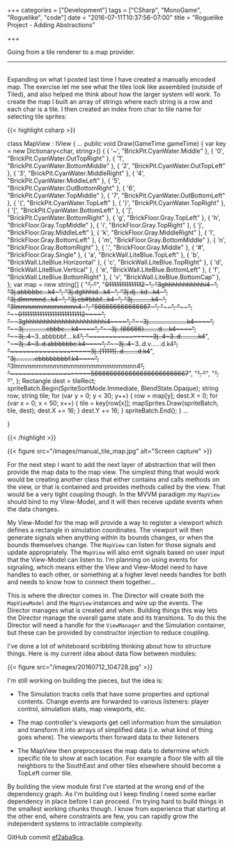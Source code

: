 +++
categories = ["Development"]
tags = ["CSharp", "MonoGame", "Roguelike", "code"]
date = "2016-07-11T10:37:56-07:00"
title = "Roguelike Project - Adding Abstractions"

+++

Going from a tile renderer to a map provider.
<!--more-->
<hr/><br/>
Expanding on what I posted last time I have created a manually encoded map. The
exercise let me see what the tiles look like assembled (outside of Tiled), and
also helped me think about how the larger system will work. To create the map I
built an array of strings where each string is a row and each char is a tile. I
then created an index from char to tile name for selecting tile sprites:

{{< highlight csharp >}}

class MapView : IView
{
...
 public void Draw(GameTime gameTime)
    {
        var key = new Dictionary<char, string>() {
            { '~', "BrickPit.CyanWater.Middle" },
            { '0', "BrickPit.CyanWater.OutTopRight" },
            { '1', "BrickPit.CyanWater.BottomMiddle" },
            { '2', "BrickPit.CyanWater.OutTopLeft" },
            { '3', "BrickPit.CyanWater.MiddleRight" },
            { '4', "BrickPit.CyanWater.MiddleLeft" },
            { '5', "BrickPit.CyanWater.OutBottomRight" },
            { '6', "BrickPit.CyanWater.TopMiddle" },
            { '7', "BrickPit.CyanWater.OutBottomLeft" },
            { '{', "BrickPit.CyanWater.TopLeft" },
            { '}', "BrickPit.CyanWater.TopRight" },
            { '[', "BrickPit.CyanWater.BottomLeft" },
            { ']', "BrickPit.CyanWater.BottomRight" },
            { 'g', "BrickFloor.Gray.TopLeft" },
            { 'h', "BrickFloor.Gray.TopMiddle" },
            { 'i', "BrickFloor.Gray.TopRight" },
            { 'j', "BrickFloor.Gray.MiddleLeft" },
            { 'k', "BrickFloor.Gray.MiddleRight" },
            { 'l', "BrickFloor.Gray.BottomLeft" },
            { 'm', "BrickFloor.Gray.BottomMiddle" },
            { 'n', "BrickFloor.Gray.BottomRight" },
            { '.', "BrickFloor.Gray.Middle" },
            { '#', "BrickFloor.Gray.Single" },
            { 'a', "BrickWall.LiteBlue.TopLeft" },
            { 'b', "BrickWall.LiteBlue.Horizontal" },
            { 'c', "BrickWall.LiteBlue.TopRight" },
            { 'd', "BrickWall.LiteBlue.Vertical" },
            { 'e', "BrickWall.LiteBlue.BottomLeft" },
            { 'f', "BrickWall.LiteBlue.BottomRight" },
            { 'v', "BrickWall.LiteBlue.BottomCap" },
        };
        var map = new string[] {
            "~~~~~~~~~~~~~~~~~~~~~~~~~~~~~~~~~~~~~~~~~~~~~~~~~~",
            "~~~~~~~~~~~~~~~~~~~~~~~~~~~~~~~~~~~~~~~~~~~~~~~~~~",
            "~~011111111111112~~~~~~~~~~~~~~~~~~~~~~~~~~~~~~~~~",
            "~~3ghhhhhhhhhhhi4~~~~~~~~~~~~~~~~~~~~~~~~~~~~~~~~~",
            "~~3j.abbbbbc...k4~~~~~~~~~~~~~~~~~~~~~~~~~~~~~~~~~",
            "~~3j.dghhhid...k4~~~~~~~~~~~~~~~~~~~~~~~~~~~~~~~~~",
            "~~3j.dj...kd...k4~~~~~~~~~~~~~~~~~~~~~~~~~~~~~~~~~",
            "~~3j.dlmmmnd...k4~~~~~~~~~~~~~~~~~~~~~~~~~~~~~~~~~",
            "~~3j.eb#bbbf...k4~~~~~~~~~~~~~~~~~~~~~~~~~~~~~~~~~",
            "~~3j...........k4~~~~~~~~~~~~~~~~~~~~~~~~~~~~~~~~~",
            "~~3lmmmmmmmmmmmn4~~~~~~~~~~~~~~~~~~~~~~~~~~~~~~~~~",
            "~~566666666666667~~~~~~~~~~~~~~~~~~~~~~~~~~~~~~~~~",
            "~~~~~~~~~~~~~~~~~~~~~~~~~~~~~~~~~~~~~~~~~~~~~~~~~~",
            "~~~~~~~~~~~~~~~~~~~~~~~~~~~~~~~~~~~~~~~~~~~~~~~~~~",
            "~~~~~~~~~~~~~~~~~~~~01111111111111111111111112~~~~",
            "~~~~~~~~~~~~~~~~~~~~3ghhhhhhhhhhhhhhhhhhhhhhi4~~~~",
            "~~~~~~~~~~~~~~~~~~~~3j......................k4~~~~",
            "~~~~~~~~~~~~~~~~~~~~3j.............ebbbc....k4~~~~",
            "~~~~~~~~~~~~~~~~~~~~3j..{66666}........d....k4~~~~",
            "~~~~~~~~~~~~~~~~~~~~3j..4~~~~~3..abbbbbf....k4~~~~",
            "~~~~~~~~~~~~~~~~~~~~3j..4~~~~~3..d..........k4~~~~",
            "~~~~~~~~~~~~~~~~~~~~3j..4~~~~~3..d.abbbbbbc.k4~~~~",
            "~~~~~~~~~~~~~~~~~~~~3j..4~~~~~3..d.v......d.k4~~~~",
            "~~~~~~~~~~~~~~~~~~~~3j..[11111]..d........d.k4~~~~",
            "~~~~~~~~~~~~~~~~~~~~3j...........ebbbbbbbbf.k4~~~~",
            "~~~~~~~~~~~~~~~~~~~~3lmmmmmmmmmmmmmmmmmmmmmmn4~~~~",
            "~~~~~~~~~~~~~~~~~~~~56666666666666666666666667~~~~",
            "~~~~~~~~~~~~~~~~~~~~~~~~~~~~~~~~~~~~~~~~~~~~~~~~~~",
            "~~~~~~~~~~~~~~~~~~~~~~~~~~~~~~~~~~~~~~~~~~~~~~~~~~",
            "~~~~~~~~~~~~~~~~~~~~~~~~~~~~~~~~~~~~~~~~~~~~~~~~~~",
            "~~~~~~~~~~~~~~~~~~~~~~~~~~~~~~~~~~~~~~~~~~~~~~~~~~",
            };
        Rectangle dest = tileRect;
        spriteBatch.Begin(SpriteSortMode.Immediate, BlendState.Opaque);
        string row;
        string tile;
        for (var y = 0; y < 30; y++)
        {
            row = map[y];
            dest.X = 0;
            for (var x = 0; x < 50; x++)
            {
                tile = key[row[x]];
                mapSprites.Draw(spriteBatch, tile, dest);
                dest.X += 16;
            }
            dest.Y += 16;
        }
        spriteBatch.End();
    }
...

}

{{< /highlight >}}

{{< figure src="/images/manual_tile_map.jpg" alt="Screen capture" >}}

For the next step I want to add the next layer of abstraction that will then
provide the map data to the map view. The simplest thing that would work would
be creating another class that either contains and calls methods on the view, or
that is contained and provides methods called by the view. That would be a very
tight coupling though. In the MVVM paradigm my `MapView` should bind to my
View-Model, and it will then receive update events when the data changes.

My View-Model for the map will provide a way to register a viewport which
defines a rectangle in simulation coordinates. The viewport will then generate
signals when anything within its bounds changes, or when the bounds themselves
change. The `MapView` can listen for those signals and update appropriately. The
`MapView` will also emit signals based on user input that the View-Model can
listen to. I'm planning on using events for signaling, which means either the
View and View-Model need to have handles to each other, or something at a higher
level needs handles for both and needs to know how to connect them together...

This is where the director comes in. The Director will create both the
`MapViewModel` and the `MapView` instances and wire up the events. The Director
manages what is created and when. Building things this way lets the Director
manage the overall game state and its transitions. To do this the Director will
need a handle for the `ViewManager` and the Simulation container, but these can
be provided by constructor injection to reduce coupling.

I've done a lot of whiteboard scribbling thinking about how to structure things.
Here is my current idea about data flow between modules:

{{< figure src="/images/20160712_104728.jpg" >}}

I'm still working on building the pieces, but the idea is:

+ The Simulation tracks cells that have some properties and optional contents.
  Change events are forwarded to various listeners: player control, simulation
  stats, map viewports, etc.
  
+ The map controller's viewports get cell information from the simulation and
  transform it into arrays of simplified data (i.e. what kind of thing goes
  where). The viewports then forward data to their listeners
  
+ The MapView then preprocesses the map data to determine which specific tile to
  show at each location. For example a floor tile with all tile neighbors to the
  SouthEast and other tiles elsewhere should become a TopLeft corner tile.

By building the view module first I've started at the wrong end of the
dependency graph. As I'm building out I keep finding I need some earlier
dependency in place before I can proceed. I'm trying hard to build things in the
smallest working chunks though. I know from experience that starting at the
other end, where constraints are few, you can rapidly grow the independent systems
to intractable complexity.

GitHub commit [ef2aba9ca](https://github.com/kitsu/PCGTest/tree/ef2aba9ca04385f4fe68bcdb3ebc6db2ea88f96a).
